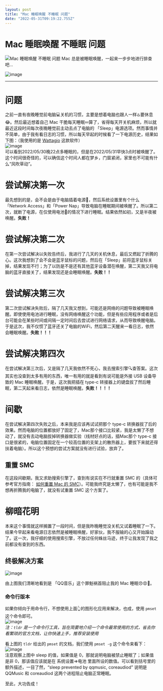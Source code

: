 ```yaml
---
layout: post
title: "Mac 睡眠唤醒 不睡眠 问题"
date: "2022-05-31T09:19:22.755Z"
---
```

Mac 睡眠唤醒 不睡眠 问题
===============

![Mac 睡眠唤醒 不睡眠 问题](https://img2022.cnblogs.com/blog/1043209/202205/1043209-20220531093213046-1153675282.png) Mac 总是被睡眠唤醒，一起来一步步地进行排查吧...

![image](https://img2022.cnblogs.com/blog/1043209/202205/1043209-20220531112044626-175085683.jpg)

* * *

问题
==

之前一直有夜晚睡觉前电脑💻关机的习惯，主要是想着电脑也跟人一样♨️要休息😂。然后最近想着自己 Mac 干脆每天睡眠💤算了，省得每天开关机麻烦，所以就最近这段时间每次夜晚睡觉前主动去点了电脑的 「Sleep」电源选项。然而事情并不简单，由于我有看日志的习惯，所以每天早起的时候看了一下电源历史，结果如下图：（我使用的是 [Wattagio](https://filincode.com/en/wattagio) 这款软件）  
![image](https://img2022.cnblogs.com/blog/1043209/202205/1043209-20220531095306758-1371295654.png)  
可以看到2022/05/30晚22点多睡眠的，但是在2022/05/31早快3点时被唤醒了。这个时间很奇怪的，可以确信这个时间人都在梦乡，门窗紧闭，家里也不可能有什么“风吹草动”。

尝试解决第一次
=======

最先想到的是，会不会是由于电脑插着电源🔌，然后系统设置里有个什么「Network Access」和「Power Nap」导致电脑在睡眠期间被唤醒了。所以第二次，就断了电源，在仅使用电池🔋的情况下进行睡眠。结果依然如初，又是半夜被唤醒。**失败！**

尝试解决第二次
=======

在第一次尝试解决以失败告终后，我进行了几天的关机休息，最后又燃起了折腾的心。这次我想到了会不会是蓝牙鼠标的问题，然后在「Sleep」前将蓝牙鼠标关掉，结果发现不行；为了以防是不是还有其他蓝牙设备潜在唤醒，第二天我又将电脑的蓝牙直接关了，结果发现还是会睡眠唤醒。**失败！！**

尝试解决第三次
=======

第二次尝试解决失败后，隔了几天我又想到，可能还是网络的问题导致被睡眠唤醒。即使使用电池进行睡眠，没有网络唤醒这个功能，但是有些应用程序或者是后台可能会在某些时间或间隔一定时间后去尝试进行网络请求，从而导致唤醒电脑。于是这次，我不仅惯了蓝牙还关了电脑的WiFi，然后第二天醒来一看日志，依然会睡眠唤醒。**失败！！！**

尝试解决第四次
=======

在尝试解决第三次后，又是隔了几天我依然不死心，我去搜索引擎🔍查答案。这次其实也没查到太多有用的东西，唯一有用的就是看到有说可能是外接 USB 设备导致的 Mac 睡眠唤醒。于是，这次我把插在 type-c 转接器上的键盘拔了然后睡眠，第二天起来看日志，依然是睡眠唤醒。**失败！！！！**

间歇
==

在尝试解决第四次失败之后，本来我是应该再试试把那个 type-c 转换器拔了后的效果。然而电脑的位置都放好了固定了，Mac那个接口比较紧，我是太懒了不想动了，就没有去动电脑拔掉转换器做实验（线材好点的话，插Mac那个 type-c 接口是很紧的，电脑位置固定在一个较高位置的支架上的散热器上，要拔下来就还得扶着电脑）。所以这个预想的尝试方案就没有进行试验，放弃了。

重置 SMC
------

在这段间歇期，我又求助搜索引擎了，查到有说实在不行就重置 SMC 的（具体可参考官方指南： [如何重置 Mac 的 SMC](https://support.apple.com/zh-cn/HT201295)）。可能我终究是太懒了，也有可能是我不想再折腾我的电脑了，就没有试重置 SMC 这个方案了。

柳暗花明
====

本来这个事情就这样搁置了一段时间，但是我昨晚睡觉没关机又试着睡眠了一下。结果今早起来看电源日志依然是被睡眠唤醒，好家伙，我不服输的心又开始躁动了。这一次，我仔细的使用搜索引擎，不放过任何蛛丝马迹，终于让我发现了我之前都没有查到的东西。

终极解决方案
------

![image](https://img2022.cnblogs.com/blog/1043209/202205/1043209-20220531120015884-405834530.png)

由上图我们清晰地看到是 「QQ音乐」这个罪魁祸首阻止我的 Mac 睡眠😠😡💢。

### 命令行版本

如果你倾向于用命令行，不想使用上面👆的图形化应用来解决，也成，使用 `pmset` 这个命令即可。  
![image](https://img2022.cnblogs.com/blog/1043209/202205/1043209-20220531120310298-1900911114.png)  
_注：`tldr` 是一个命令行工具，旨在简要地介绍一个命令最常使用的方式，省去你看繁琐的官方文档，让你快速上手，推荐安装使用_

看上图的 `tldr` 给出的 `pmset` 的文档，我们使用 `pmset -g` 这个命令来看下：  
![image](https://img2022.cnblogs.com/blog/1043209/202205/1043209-20220531120549222-677135452.png)  
注意观察上图中 sleep 的值，如果值是 0，那就说明电脑被禁止睡眠了；如果值是非 0，那该值应该就是在 系统设置=>电池 里面所设的数值。可以看到括号里的额外描述，一目了然，“sleep prevented by qqmusic, coreaudiod” 说明是 QQMusic 和 coreaudiod 这两个进程阻止电脑正常睡眠。

至此，大功告成！